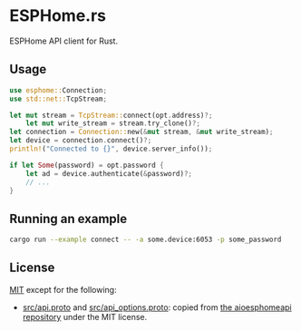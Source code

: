 # ESPHome.rs

ESPHome API client for Rust.

## Usage

````rust
use esphome::Connection;
use std::net::TcpStream;

let mut stream = TcpStream::connect(opt.address)?;
	let mut write_stream = stream.try_clone()?;
let connection = Connection::new(&mut stream, &mut write_stream);
let device = connection.connect()?;
println!("Connected to {}", device.server_info());

if let Some(password) = opt.password {
	let ad = device.authenticate(&password)?;
	// ...
}
````

## Running an example

````sh
cargo run --example connect -- -a some.device:6053 -p some_password
````

## License

[MIT](./LICENSE.txt) except for the following:

* [src/api.proto](./src/api.proto) and [src/api_options.proto](./src/api_options.proto): copied from
 [the aioesphomeapi repository](https://github.com/esphome/aioesphomeapi/tree/main/aioesphomeapi) under the MIT license.
